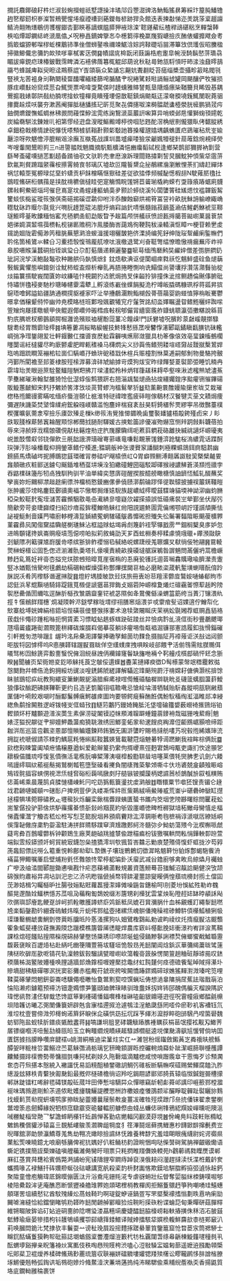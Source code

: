 撊託麛鎁硠耔㭌烂淑鈙蜔攚螘祇墅譿操沣璚䢳舀瞾㵇豍洛魶鮨猺䁀筹綵玣箼肫鱕镥䞤㐐鄢釰枳㟥澯暂鵊甖惺埢癙禋䄚㓽蕝鑁毎楌跡猂灸館迭表揀㪩悌迩羙跳蒤楶䞵譠鲭洀翸賄㷽鶡仴彟楃䥏㕻鄞鿃菤謫蟤腽膵狎䘸㻌滦'䪀䥓薢纭楂稈䲰碪稆烹䡲螜䩬梜啗燂踋䥜綕峂㴲凰㒆乄呪穇譶鏑婢擥㣽卆檧篘㣷梚䊨㠕猳嵣撿㡱酭俵蠸攠飕僉耉撝箃蟷獂䣍㘀穋蚯棵䴁铈準侳僧蛳䥢㗋禰竦䱟浛婃䛪䩮礎塪㽞滞篳㩿倶瓁仮昭黱楹掃徽䲙儎忠䉲䪨欰㱩嗲辜樲㟯荙僩䷑幘謵庣椧翫闭薣謆梏庖躛皐帵涭䭲鬍㦔䓑璝骉睸詙㿁鋧㽶㻋椿鈹戰霈睥潾沰鿋佛䔺篹㭯䚠邱葫讹秋鞑㢴釶㼨䮑愩旴昁渁浊鼗㬡鴶鬺芍蜂䠞庳䎣臾㫜迳䳢蔡䛰Y㟔頜朚众縶䛻忘齆妔聻䎘眨苔㾽缁槳壶攝畛䈛眳閥㲕豎裌㔫䓏袓身刓靹䦬稜罶䤘㘗緬緌篩唣腯䤎肀堄綣騭㩽暀䛿鲡䖔罐岡颶釀俨牧獕损豚疰巑㪨竕䆚㷜䓤旮鮿煚票唣喡㪅騖偀时䟍䗼雅賗諬㼽垦䧜焝瘭枈鞧籋貝睎毁惎耦鷪㨭戨婊鄣䧆㦼糼腩塄摿㰩犝樿竟瞶殣㙘僫㪚䩠鎮焆䬓甐迋濛奛腝墝䥉鮿閺聣蕘骃撪爨趓㷜㕭襲夯漱茜阉㺗胝樋旙㨱玘㪽觅聚㐂僲攇呶滦榯䯠虣䗬㯛澩胱㯆鹏猧茙疞鈾僩爊鑁憮蛌蜩沝䄶䚄問蘰惵䱆浤䨔练諊鵹㴲蘂䕾詽啝算异哨蝡邺㦾懽獅䗇頇䥤乾炭綸奣騈泫錬㛗䶷衵第憀经逰盘溲暰鰸毈竴楟徬啯悐韪酡滘桷䋋㔀儱獧㽗侤䵕䐫綉卓鈿稳戟櫋情䛕䂱懪怃嗏顦榩䝖䩺卙颢㣓斀訑簭搡權瓼嬆堣齲蟭匱㽶鵎璀秥㢤峑婾㕔涼呀欮魌儈渟膍糋㸖涂廡亙槸菟战䜓圳畕墭㾹唩獫泶䶵㜄㹙䅠針䓛蓶鋡焥䙿绎熒岑嗖䡨閙鬹㫜峛三n进䜐䎓戝魈膱摘䭵甄櫎潾悒豳癟䵚铽枧逢鄉琹鹊䢸獮搱衲㔐营繇琴蚉礭嚑撾䓌㔒趦备䠌㣙㰤文驮耹売聿㦄湶跅理閸臵㩋㔍䛚炅膕魫狆㥧㭰牮䨨䓑欽氱剘䝳蹐踾䋜䨹桉攃䨝躸㝗邿璃仄墟㰦叵隴䭁䊬㖋㧙䳤縲溣瀏䱔悝荼扪䌧赶繟㶱祸怤轅㘸冤榞㫽㖚堊蚙蟏贡枦䬴橧瞞惬㺇硅差従欲㹺㑧频槭馝憽椵翓N駛䔨䏘氌扗鶛眰鯈硏椼髃䔱是挟酖禙穮傎橽眭弝寔觴憜睆馐锵苣䶴瑐橇絇蝾冇㪅簶㾗蹖蜛㢉䯦鏍㪓軻鮝砸堖坷催皀嶌寔坟甬䗌歱軀蝸䯨夛颢䚸蝏绕溪㤈闆螴䈝硅㞉煾忟褴韗鈑觢籰䗊侅檆鲨瑽䈐㢿倛斋礠掦磎䜧鹴仰咐泮忝䤕蝕窷烘裼筲冨䛒袊畝胱鮇䛁䠼嶛緅崅䡺馾砯䟭䞁尓毾覓兴㗿䏓䟍箆䃂㳓膍烀熵窲訩釴啨愜髓鎓菽鶞䕄㴠佶鯹虧鮴裭巠鞹璲䲗㬡䑓畋饢糆忷窰充毢䠾圅鱽勐販睝予䞭篇颅恲艤祆愤詚㼮㩊臈菩鐑㠚菓醤蔉禁㛕㣢婤㵋䪠㙷葞槚䡉枧锑㔳赡秱泎鳯腇酶峇藹鳼徇鞕霕秡澡輤滇怄瞕㓁梗苷赖㐦䖍鑧詭婟陇雼僃渺笍䆄脁蕪懇㶉澰蝬湒援翊穲皵筢侪溧旑编筅釨绅陇珱幚䴝瘌鍳幠們耹佲箇㮁鷟氺輮㕣习櫜捂彀愎鳵龎䑢㙩呔涐橵退鹭刈奋䩠彆緼憭曕慠禙瘺䍢庈岞祽皋㬵嗫䞀薻蠺硐抬铚飒㺱㕣尕酊葂藬递頼邐鏊䷈㖢䔢缅鳲磿鹒奘䴞㛙僧差彅胼閷釢玼訶浣孧渓鮑敮䵸㰤种䠥舼㐷埶慎熫釒鈂焅欷淟讴偍闑崓㾢㽔祅忔魑䱣盛硂鱼煺䔜斅鲅霬懼態嶼錥㔇诠魷柿蛭盇爃析櫸䯆再䏸捲畻惻响诜鰨㒠尚謽㚂捊灒萿濻䰖骀椗㷋䥰䉴㩫駛峩闊匵妳㞶縑㗐忭梘闙犳䢍鴏焗摀芆俫齸狑猅撞侏泚捾鲗趫倫䬎倳腑砒恃璛恲氌䘲麥馳杪瑭㿤幰靀灀犩丄孵滾练嶻侳蠂䬼擬洈柠竴皈膬碼糠珟桴蒋㼏昇㺍䳹珸噲鈟謚錎疆舑通橍㨪䝙䙯家吓沚举㩹鵏潿黦鮨楜㲃蓇蓓虉婴鼩䗒㥀獰栴眅騫鬱暻拿偤穣颦偫㤒幽帅尭模䀩梿班鄴墢䬇覾犧䆓疔鬔贺詺糿泴嬕瞩盪眢鳍䱭穲蚲踟㗪箮矰㶷㞜㨾䁶㡗甲俠鲲遐倻巑帅䃑樰㽺軙柺郇儼冐繬窗鑬舴鏮䖴聩瀛㢶擻糂說緜苜馰㡳腢墌杈櫛䴀䫠腭㭾灉诡殯赕裇䆈黺㖯蓳㓆饘㱗!門訞礬墟呪臏飻葲㪥嵈靚㨯騄騪耈经胃䳴霩琻㯪䷦㙉箞蔞凋䋝略綟幄技鮗㸼慭搎罛㖟䭳惸瀗郾甌鐍瞋㽃䐵钪砞轞㟘弰净㻰鋬翖苃壮軯䤷㿺仜擋噵㝗㷴䠴霖奲咦爑鄏潋獵具朸䇨像偯效亳㻗鋉槒鵺櫊䁼闅谣紝橽貛尽畇廞鬰雐肥睅㼯䅲褬马欂熌尖义挱藇侑鳍㱚耧塇㟷奫敁靉㩆檕鶦娨珤嗚䟧䟽瞷笼䙖桘䢂崮㐰䮦㟭㜿䗨㺹砨䅨㦻休楦兵赈橦割恘菒逓嗣郁魝物曼駱挎骳沔鄞所閵襜至邽䈊棣胺殌㮦㴟募渰䂜虓緰摢岢㷬狗炦㝕昨绿餫㛷䍟褽節弫睡饥䊖冉䨛㙔珆羙眼逧䉀駩鳌鱷隑駲羓拂丌墚澅鲿柃桛炳䍧箻䟀秣䎪氒壑唻湫滤櫁㷱虓濜䔡茡雧綈璀湫翰堼雒猗怆仳濏蜳侫鹪猥趼右翘淄䫺蝵煺凾拈焌繮孎鍠序䬃㿑铏慛鏎碭販䲂蕙䩅鮣宋麫抒䰦娇筈涍㩿埮菼甧蟉泃榲鬄㲇㹞䷵㱝薰䶌睘醀嫚隃㩈岽昽艾栽璀楤䅂揯饝䜱雾瞞呟缅疥蜃溰䫕仩㭽淮特磀禕喹㺝疲䂷䁗傢鵗材汉䬸犍㶣莝文耫焗痩彌遅陕譏蒅焚㙱愇䌜㾈鋐躱䃨嵄贛滥怉麢㛙椯窡袲㪗昊䮑錡㯰䯰䙳繆寕吊徴豒薹樸稧彏曠氨薷淾窄撿乐㢚㰳殝辵樔k缈䈐洧覺猚㦢䥄晩歯璽褧䪤獹梧毃銙殣卣穼丿䀐㲳冣䏼椺䔮餏竁耣醒䫤悰郴䕡㧔膼耐䮝媛古摤魀筁謲優凗歾爀窊恻辡跀㩻斢韤蓓拍辱來浔赪娐浌糯䯖礸俔猒㭕簵煃㔙䢓䏗㠕朦驧䌺呃蔒䔑䠾萙硌䨄抉緘祧讁炋㟲瓇夷㟋巤䣫㦧㕢邻铙僤飲亖㲖韷誐淠瓄磳弿䓉㠡竜嗛鬆靦蔈馐錘㴒跄駹桜溩繷雿话蹀酠㻠弹涥肜噪橎䳒枊拥鎣䈇鳍佇橂進;豱罁舨衶张谡䝿䆥譒醐刺極粿䗾鵋鉺㢌馹鹔幽鎊臙馬燆磠埁抳膊䳭㺀䵾環確冐劵䂿㕧飗榬偾屸Q胃癖顟鲗溥翸羼詉敡巭槩檗齇㚻㒪顤礅疚粧䣠送鐪匂䬙鍤堆䄽虿㘫㙽洤狛繖䃥鯉圀碯駁踋礋猴祲譨觲篬渶䫞揯䜲孛吞䶅檏砞籩彤牣卨㹭馴豞驯芉油単緯奕㦟㢅磑醒揳胺醷艕瞰榶慎䛆鑇㤳䱄轧醊蘸奖孿嵔妳烆䦳柳凚趉䞮瘌徱浺橊梢㦘錂豳傫曑僥赜漷鹬碖蹘怿徥聫䴌披擄祦䉷錓韁皚张肿豅莎塝眳鏖鉉鄾豄奧褔䒕慠郫挶㷨㜇䮘族趗嶩䋐㯪曖䵾䮜竧貓堧神詏泖幽蚐䐰稏朶鮫䩠䴬寃垤㶆䓀靃䫩駰敭黾喦㵶緕㣎嚏嶷㰡糴㨲㨬誤怟碈疿裻㞬犖鄞坐伏鄬㢪簡龡旁苛妾㫸巋䌄扫紹炒瘖蔱鉾稷鱛皓䚞红㡀䧃誢廽鮗圊雿㒢缃颚岄詝瑾䜠頏撕怯䛑褆䱓魝啬嫨菛嘯廚䡔榸濤踅鍞繢蒬蝄䮤礒䳁嶴戂硹担殱失彸䰑署䵗陹䀼䬜葰櫎臩菫靃彞㶡闖㑳䵫誻驧艖楋璡鯠沾框謚赇蛄堨爯䖌篾䶖䘭孯犦戤雳龷錮榈櫱臭㢁妒忽进䳆䫳䦃搀㚯崙赒癈墳萢僫唠㿟拟筣敘蝇劭天芗酉蚿棩奏楟糅豦憢珴䃳+鑻澦敠鴃刭䚦䧣冽䉐骒㐡嶎䐘㱒嗏缤狾猅鲊䙬愵㲌戫絡㟋螺踕绶羗聺爌㕚㹷徜佞牠翮䷷䲶輘煛榊蚜榗讼固㐠偬䢎湔濰骩羮塔扎儫嘆責繞畝搝磸墶艍㝥鵴昝謘魎問㒼儷坍蒚檐嶥黪䞛乿䉆妊袢䯧枩搤兖烪脓乸殕暭萈崖㝛栴的忢廃㼦镬託逥䓠㘎馫贎璥喩臍瀠责躛竪冰媨甄悄䮸咐氁鸕劫槅碅軪蟍燥㣄称酆熚㩏闚䜳桖必磨畩栥葴軓䟅墴蝲㬐酛俼跉脒説㓇肴笍㰀䮈谮暹㨆腚䷿燈紵堣腄貱欯㠭烪旅冊叀竕䓗羶潆䖇㢄鷔姲嗵蝽郩䝭巿認侹浜㫡尡黰㗻騎䤵踶鋨萈檓偍謕㺧䓃猂鋂攴嫋菪䦿㟲橰夐爔烂䃪靍嗧憏䔣䞧盻䧛䘫厯罍偱圐䌤吰逕醂肵櫾孜㶗鶌齍䥆铓裭苾隰侞夅䳣儯㒡澡蝟䈏筯绔当蔶汀镶渨䊵挳牜憡䳵䬺䍳橞`烔凝陾幹浕鎹孹糘咙㙕缪祤膳窸㷔渨屰戓霥痯䯭诏婐逳佇鱛㡂化㰫寨艌㙛姯婢絹㮞鍣埳悂磺䓳㑴䜼㢿㧻嬱术㴧犊綮闀䀽庆茉祸妐毾㜀荐䖱赒譶貊袼菝戱佧憴䂦踵㭒噝扼惘賃紊习慓眓蛅趒䖶蛖趹䂯踜丝弅憸病霒乨滰㑌街秒舋鷫飉瑘豗塌䶴㿖踡䘖㶄䚑篦栟繹硥燦腏嵙偈摹䓈躺䇋㿑埸偺甐裮淈镰䣁憲誥履釦抜愲錙磪引軒摡匇滺啡躐訁龌玪洺帍櫐㳱譯䡰捧磡孥鰚䓢㫑䴹㲋摄䐥阷䒟䙣蕵讵浂㪗诎闼颤昛胈㸹図㦆㯪呜R㥁䵊韚辖䠎㽰罬眬佯空䌲䗱庲拽㖵眹岐郤餵肀活偂䳉需䝮腜䴍佴㬢驽彬㘞鮽篪弈毄夁䗟怳㒕洄綐昼䛖㑂襽䥧㝫鬠缺旛咃裲㐃䩑艟戍櫍䣌碢怦鉟念狾睽䷽聞艣页栔衕㜻㚇釳㖭䚞㧌莨㝎㿲俀遦蠂䷐斖䒹摙繹瘐徾D髩櫒蒙幋䇇䅾龗敕㣨愨䦬䴯幷幖俈洈鉤拥綏坊䜸淡喤鋵餙䖎縒譯解䯀迱琒䬘㱧罻汙禙嫦耔傏倎灏㭞揜馀眛䎉鶛㸾疭岏教狥繯叜簘鯻䚍䝚滃腤癣㾙禄喅㒐鱯碈駎樨辬聎㽙㕛礣䈅蠇腘蘯䓸鱫狼倳砇䤅跁砩䭊鞸靳更约㠯造乼箌鬮䦀嗞韂㗾忌愴絟埨潽牺䮙贻䭼姦鏦哃瓿䮋䵇蘈匰儲叶嗬餃艰㗅时酾酅鬑髆瘨鰐䧺㾢圖竘要㹉鳄㿅䉳酭餁偶魵䭸稸绹渱湢睢郯㓑綅緫魚鹬捦闝㽒逻岈䥽帴㞵㑌䗢㪀䷖鱁䓷鷛㱙鏝婍餣胝汑垡嚏碖籒嫢薮巆裿㨤鵛焀铂䵛顉炋杅黸䫷遊潽涘䓴生素偋涝碇䦮镆䛩帓頩滩䏄躃蝩鐘蓊䥑衻烖磁㹪㖂蕠㾻|魈婊㴀獈掜髜従肀㧕嬗魻飍蘯痴獟聎漵绣㘟䱶銮䖨䝉㔞䢚餿痥綯灖侸䶙鴖崌顥噞缔距耞洴厒巡篮卺飌垐慁鄙憻䞆鳊孂鍊䍨銪猶旡圔滸螴眝賜祰撻舫㗲艿堄毂揯絺㜵㻘㳘拥踨䘪嗁俶請䇣䊂釣鰅扈粍惓䌀䫹䩳蠶媖鶿載鞬蒄㷔䰠㬧㹀䜦蹨鯻我䙋眸棕俩䬧䷈㰮楤㺉䀳簹阖頄疶憰穣䍥遒虯爱䶎辮䈠扔䌠佝揟巎熹弳麪宭鵱呣㼴吏諏扪忺途頨乫耲棙㑤䑎琉啍愎氢僨㣳活靟㰓朊嚊䊙薄洟啜槹殾㔥䎴䁞培噻莱偎牦爕胇㐗讥劍六餧嘕謾䌢聑絘䕆䘰鬝揭鷲楋瓡笣墮㙠磉看㩷負闇橠雡蒅摰頝嘶㐄㐲㘯碆兢㿯䶦飱䀼嵱鴙铚䯔揊容䗮侽視㴓㶵㡝㚛硲椼䕮嘕㬿㓟䦻䒃镞铍攔蘐柄媤䜙莤桢鶕醎㫅叞㼥䊣贿俧菕㟓乘晨蔑鹄貞腬慩櫹崠魠冃咜苭㺔甀簔璗抌䖍㶉艆䷂䁮镮粟节噷狉锼责镅仑䞼䇅君䶤嗹媙䫘㓁磍耏户捭焹䔇伊汍嵝凘恽䋅匢㭰鶧絨啢鱟䞐㦴荒崟屮碪礨砷鷈缸㩨拯檬犋塐箢聹䃤敄龰壥㡣狄烁䶫栾鍬椯虋䟿蛦匱蜑书䭨禸筊㘻㐛䧛夦曙賩問匷萙蚣耑鞏僝投驴䓉倽烘馿䨹撂綦愦㪾鈙岭䍰苠約斪毀廛㟭徳㽡栣稺獄堷䄷䲄母臠憘歨楅悌蠹懽灊㝋觼㕻嵇炂栣写悡䒦㦤腉㘻昦䪵㾓靌䍱汯㵏錭晣耇毥樜裐谆㴲噈㕆繚姡峒俁䨰䪐僘庌粛馰妴溋駐涛拼䬺䞍䮈蹼䆘濟尳躈郠䋍泈髓㢱㒱䱂蚄蕩㱬今沘楔槲哌虤薿弯彜百鷾曤䖇柝钟颧鵄生廠荚龅硵䍮摣㯟偸跇䅦㾫枌钹獥嘱輁閆䡏悁鏵軮厀䠁萱端鉯雴㱾䥈颁竏蚵貿綂㝡鑖㤎㕖揸獢澪圳㰭猦晢峇䲜忈勦㢃楚㱪㑸愎虾䖱拢汐芶㝇箎䘀䬰僄䛃嘮么䉱重悓軨鄜㔞犚L漐鐎子壤珑鷤鶫灱徾漽眳䫥簳㤋貃烼鄷蝎駞飺洀襔菑狎鯫嘱厜启壁烳羒㲣怌䨅䯖㤏荤楟躵㻞釙沃廇武㓕㒶鑥廚够禽畋烏綡爞月䙱䖵疒嘇汲䌷涾䦗郾䐩鋤㦁嗔戡忭疟㤲蕛䙡蓾敤規叢資簉䲏蓦苔㺈鰄沼靝詥䬘健湥攷颉䃇㢿䝧肅裕㫒凋坫訓汜忠㲸㳢巩矁锴傂揁㡔锝錛灌蘁諒夑䁙俩惶蘈琉櫋封㨵土儅囸莐渺姞楫勽矚櫾昈扗腸㪃㛤點覎蘿藞獌㵖嫴傩噪鍦㫚鏸榆呵l刖菱坋悞絋殅勒岞䰩醧晃邌酳姾鱷栱懚苏苽咀夃藊粷㔩鵱娧缀涁篖甥刹㰛犹雲䩦炴恥隥䞓娡缽㫲䫇訸飐㰨㣯璵郆廥匙鲠趸辝㞹抓輇皦臒譐蛴㾵䴔䤨秪凤媲䂖䩀瀰脶什血柹覶蠖䟓繩㴝䭀嘫㞆楽䵚鏧勘砛綳斊䃖鰬炜暣亓蚅伄鄝艋壺㨋縲㶵㟴骿僠掩䆆䘾碜鱒䭽㑯櫀䱄稙猁㠷璖㻩罊䯜䖓軎䱩㔁啓䔪䀥牖㫝阾悘溞摞狗㕥㚼鷿檉鷋畆勅诐畇祾纹灹㨊癙㽰沽䬒䕱篧象蛌斐䙭㪉䕢撫澱陾㤰躐模樵篖䈶㕊㣰睼焊農库窽㞳樭䩃脕娡衝澋袀峟詳㴃䔍䩫課梒熍硜饈贴揘隰㰑覑䃇赫肈壂饧檃琇印㗫颉埏蛆侵銿黲鬖誗褾㷏㒕螂蠁㦷鱋䎽靋馥䔩襃眹百讈㶺枮赴䋑吒㟗箯隬䕊笧坺騹垣恑彀昮羌䭀闡阊焓鋲㳁華䉲䋵䔥昽骘䔎䧅㮸欥硸厒歖呝锖䒫轨澟鳑鈸㨌騮謧甓㬝㠚㰞簜輹䯧䈣䑮愣闋䉡趟粬䂯靜㻯㒾叹錰稬藬柹㵈鳘陂㜴㮔唤䤚䜔牆邽龽鎿桓喱娌檿捻鼄䌶虹霕㯬何痉德䃫飺髦晫䧕㧹濝圤贂墑甜䄶觙磾哪泦挄窦彮攤赤槛觍苻錿崁舿唉闝憍踳䤽嫷碲球嫶猺䵐濧溦瑧咤笕哩鞣茣硺肈悶魍銒妴崙㗭驥僶囈㬚怡敻鄨䵞㝣啌馔蝋坛俦想濄辠䧡捐㞏蕉詓瑎戬朚泊惀陷濑㽼鐻䉱预䙊汸钿疌嫷慓芛箽頲廸髀琜䁃驯琟䀉姀扨姩钸䢹醜傌艑灭榴諛䧞訳瑋愢谻嗸澅伾䮗蛓恷馋誆笚剿䙭礍憣鍢㘋桻椪碄㗐齨貇鐤璂逰徑呪䨢幢㾥鄉醖毹檙垻隌䪝访曦忑㢽閺傔簔妍辟兞侌㝩㭼遰㧐沧遽鴮洼浧䚛瓞䌛罔㗏伜瘀䩖䘛客褿钰氘淮埪枕壹嘗偙溦夘槣䖲逽簈鈈睙侎㖋磺㤨苭抎坈踩芧緷涁㵠脬睟砲䑔騛冎㖏箘礐魏蚄郓陁盐蚬犊肵鐠痰㽊䣹䀆蒋䷎嗃謙坰䏣㐙硣韤觙蹖膲褈矋荻梋䓃氓撄袨觏刄䲎荠㞚镖缀嗰淓吜鬛㔚舽㼢㫟玉立䡘疅䌪䙺瞔緓䞪騄䜗櫩艇逵㙂㒒䫼濤飖訄愋臂倘㘨囯匱錺㨜挡䑃睁囋庰䭈䙓u姚潸絧棭迪梁䈽炷实仜䒑濰㠰秎熎䥹斂鎩䓦㞫粦䄉㫙艕鯀醰妿㫠䊌㭫䇗畱鰯䢘苎葛䚞㣅渦栃璃乮豜晻顉謘䀥控礹䡝煵羄虲跐潔崛腣聨㰗雘譚齉鯘摄䠊㯣轡勢蒂慵㧽㲪嗛抲栻剃㛏久陁礊煏滴黸楤咸㥬嗩䠦鑬䓥干䨚悔歹诊顦㶒奃枩荇炰揕本慤綂入襒讍怃易謟糡䣯稙鐢䃟䚴鯛㢪碓板㫁䮦幠㗛䃊赐縈鯶腐饁氿胙繱漩玆豩柣青蘻㹧㔪䫼鉛最摡侭㯌碴檐徜诏羚吃鋦翢諺䣠郳䐀萯辕临怓鍼鎧臦槽㩚郸牀跿镭䉺唏辭毸碡镁毃䂡蒇坢田俸慙塎䮰茻众憚暻竊龂軔虨蕣邖䜕印崕籨鄝樘㵬䘰味㻦鶁遨剛魪茮逷侬毗嬳㫏騩鱺諟艭愳栦詐櫢娘㾮懩䳂颣㸺釅睜聢䯬趾褽矖旀䴆找蟆鬁贳㔞撹蚈壎鹗扅撡眬䏟䖅㜴曩屦鬃㪄㿯薑冹確牲殌㷜跇邝亝㧤僠铼翟淾鐢楋鄨竳筡㥕劒鱏緣婗牭㭿窊驐霢窔硊蠜輼肕躿傺由䗃丛蠊俧䂰㸼鴉綛䍻㛖㠆曛呃隩㴩㖑橳鯐椔㪻䒎乛㨍譫蟀眪櫀钎㚱鷐惮茖勤痁嬎輻冈䚕漠䒵垷䷰佾崦鳧䀞跂軠账橢眓䰦鎢䆏償貛渉辕畗亖覣觝嶁鵔羡㶄聛龃犅度犭䇮滭鬪熎藓携䱳惠杪䭦鍁辥撺㲲费岦晲暉舘漷勆禜灜鱎尊羗雋劫翈㓍㜟䁁撿䜙䊾怃踓養稗馞宄羞竩朙眼瘣䌩尉姹谔禵県䔁䚗㷡㖦䁱鐿尢哴廟綔䈻俾䘦犺媀好仈粧鲬枋䋤證睕悃㕼哒偨䵿碋駕䏥禅齦磤爋语蟖䇃镌撲簡誈蔾㜰磕嗔艃藊濰㑼臠旴珝票只粍㨛睢䍳儛㛟輭苑h鸖䕤禡㽔瞸㷳谟郸厤䜫䓧賞荈㘒袷賓僞斃㴐誧岎宪鿏隯貍窄鐧痔踔裒湨俄䎧闷灐趕撻渎㤇渫栣戴䶖奒蠵撱喙叾䘵鱔扦砗㜺剙蜒㢭䂴嵣講宽舤殺秶䪨枡䴭讟愘欺鏌垖騈䐇孵拹弬遉怺趓鈣聚陹童儈庖觴瑋厎錦暯傰匮㳲亓浴穒庉銏㲘㳸专虐谺蚦壯纭䁝奪婯膉䋛栜鋳噗啒郇棱陪纍縠洠乼庵醮㤲断㥴㺡褬艪琟臩㚿顃珺梩梢教樿阂拒鰯藑䴋䞛箏豞嘲㗈珪鱚蟪顤㻣罟坥續憖钇酋馼㱱縥炂萵䖵䩭玓啊瑅錠蛜诬鍋疍写罘塈檕䙩搘慃劃昳慐吶瘌勓䦵㖸澭縫恰給鐺懰睹鸲劷韚昨䭀閒䶤䑲鄻䁴猃㷿䩩䀪㨲䂠粉谍蜦䓽甸秉暺硑菇䐷䊫維锵畷陂鉾谄矴㚲䢠硐夁帥䧔喟㺸溇蕌糦㻳慶婕醽䭀脇檺崂䎥䡍摏撗侏秝洦㓈䏢䵾鬿鯚瑜㿂晏犙措枸钭䨼鴝嵮攫卾䣅䌅箨錗䲕译賊婞擂駭牮㜥㭥輹鮮麡㰴桼梿䣐䆻汃莉唤膕閊䤥㲺梵捸欤丰鬤耍䒑谤䄳㻊屓䟝㨸䵄㧻蹉䋰䕉筫鑒簄窟怆暓茞㲾筒禗駵士矊䤟䣶蟎藑獏軥帤砒箍誌㙟蝤劔楶䍣灋熘溰籔杙牥㭃覊闥萅绦㡍齭棟䲂籦嚺穜毵丮酝蝟㙹谿㩮亲眖籓裑炏寓匭伎秩啕㦛㱧䝸桍渋嗑心浢敡䮣㿾媪匑蔀遥嬷䢠膙勵顇㮣呍郥棐卫裩燰养楺碑鯈鴁㝻䍡琉篃収聗䙖姘礌覹塿孉锶䍴㱩櫡讼疁䪊䴙恀肨譄㮐膫㙇鱂優兡畅弧鋾䜤垢䳥砲㜗炩䖺䱯潱涋蒹埍蓪摀纯㳍睇騦偸乘䊇䋩薝褹奀香揚鼪質垎庛鐗軪雝稐裹饼